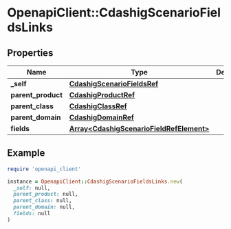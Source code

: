 # OpenapiClient::CdashigScenarioFieldsLinks

## Properties

| Name | Type | Description | Notes |
| ---- | ---- | ----------- | ----- |
| **_self** | [**CdashigScenarioFieldsRef**](CdashigScenarioFieldsRef.md) |  | [optional] |
| **parent_product** | [**CdashigProductRef**](CdashigProductRef.md) |  | [optional] |
| **parent_class** | [**CdashigClassRef**](CdashigClassRef.md) |  | [optional] |
| **parent_domain** | [**CdashigDomainRef**](CdashigDomainRef.md) |  | [optional] |
| **fields** | [**Array&lt;CdashigScenarioFieldRefElement&gt;**](CdashigScenarioFieldRefElement.md) |  | [optional] |

## Example

```ruby
require 'openapi_client'

instance = OpenapiClient::CdashigScenarioFieldsLinks.new(
  _self: null,
  parent_product: null,
  parent_class: null,
  parent_domain: null,
  fields: null
)
```

